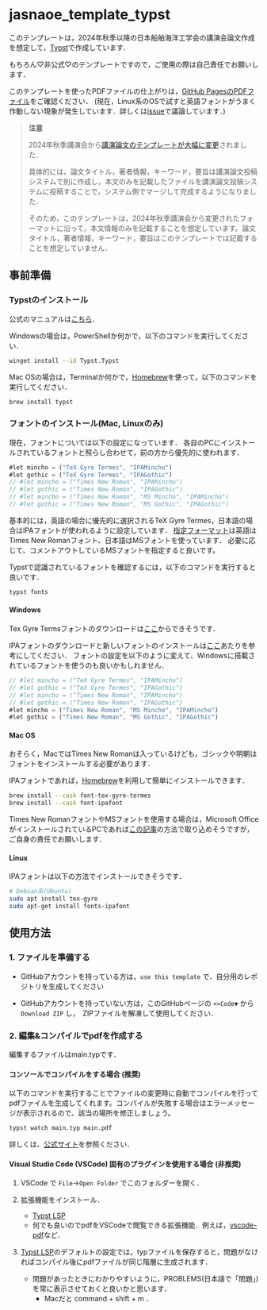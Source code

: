 # jasnaoe_template_typst

このテンプレートは，2024年秋季以降の日本船舶海洋工学会の講演会論文作成を想定して，[Typst](https://typst.app)で作成しています．

もちろん♡非公式♡のテンプレートですので，ご使用の際は自己責任でお願いします．

このテンプレートを使ったPDFファイルの仕上がりは，[GitHub PagesのPDFファイル](https://taiga4112.github.io/jasnaoe_template_typst/main.pdf)をご確認ください．
(現在，Linux系のOSで試すと英語フォントがうまく作動しない現象が発生しています．詳しくは[issue](https://github.com/taiga4112/jasnaoe_template_typst/issues/25)で議論しています．)

> **注意**
>
> 2024年秋季講演会から[講演論文のテンプレートが大幅に変更]("https://www.jasnaoe.or.jp/lecture/2024aut/thesis.html?id=yoryo")されました．
>
> 具体的には，論文タイトル，著者情報，キーワード，要旨は講演論文投稿システムで別に作成し，本文のみを記載したファイルを講演論文投稿システムに投稿することで，システム側でマージして完成するようになりました．
>
> そのため，このテンプレートは，2024年秋季講演会から変更されたフォーマットに沿って，本文情報のみを記載することを想定しています。論文タイトル，著者情報，キーワード，要旨はこのテンプレートでは記載することを想定していません．

## 事前準備

### Typstのインストール

公式のマニュアルは[こちら](https://github.com/typst/typst?tab=readme-ov-file#installation)．

Windowsの場合は，PowerShellか何かで，以下のコマンドを実行してください．

```bash
winget install --id Typst.Typst
```

Mac OSの場合は，Terminalか何かで，[Homebrew](https://formulae.brew.sh/)を使って，以下のコマンドを実行してください．

```bash
brew install typst
```

### フォントのインストール(Mac, Linuxのみ)

現在，フォントについては以下の設定になっています．
各自のPCにインストールされているフォントと照らし合わせて，前の方から優先的に使われます．

```ts
#let mincho = ("TeX Gyre Termes", "IPAMincho")
#let gothic = ("TeX Gyre Termes", "IPAGothic")
// #let mincho = ("Times New Roman", "IPAMincho")
// #let gothic = ("Times New Roman", "IPAGothic")
// #let mincho = ("Times New Roman", "MS Mincho", "IPAMincho")
// #let gothic = ("Times New Roman", "MS Gothic", "IPAGothic")
```

基本的には，英語の場合に優先的に選択されるTeX Gyre Termes，日本語の場合はIPAフォントが使われるように設定しています．
[指定フォーマット](https://www.jasnaoe.or.jp/lecture/2024aut/thesis.html?id=yoryo)は英語はTimes New Romanフォント、日本語はMSフォントを使っています．
必要に応じて、コメントアウトしているMSフォントを指定すると良いです。

Typstで認識されているフォントを確認するには，以下のコマンドを実行すると良いです．

```bash
typst fonts
```

#### Windows

Tex Gyre Termsフォントのダウンロードは[ここ](https://www.1001fonts.com/tex-gyre-termes-font.html)からできそうです．

IPAフォントのダウンロードと新しいフォントのインストールは[ここ](https://www.kisnet.or.jp/~kanou/index.php?windows/windows%E5%85%B1%E9%80%9A/IPAFont%E3%81%AE%E3%82%A4%E3%83%B3%E3%82%B9%E3%83%88%E3%83%BC%E3%83%AB)あたりを参考にしてください．
フォントの設定を以下のように変えて、Windowsに搭載されているフォントを使うのも良いかもしれません．

```ts
// #let mincho = ("TeX Gyre Termes", "IPAMincho")
// #let gothic = ("TeX Gyre Termes", "IPAGothic")
// #let mincho = ("Times New Roman", "IPAMincho")
// #let gothic = ("Times New Roman", "IPAGothic")
#let mincho = ("Times New Roman", "MS Mincho", "IPAMincho")
#let gothic = ("Times New Roman", "MS Gothic", "IPAGothic")
```

#### Mac OS

おそらく，MacではTimes New Romanは入っているけども，ゴシックや明朝はフォントをインストールする必要があります．

IPAフォントであれば，[Homebrew](https://formulae.brew.sh/)を利用して簡単にインストールできます．

```bash
brew install --cask font-tex-gyre-termes
brew install --cask font-ipafont
```

Times New RomanフォントやMSフォントを使用する場合は，Microsoft OfficeがインストールされているPCであれば[この記事](https://note.com/tomorrow311/n/ne835a8c525a9)の方法で取り込めそうですが，ご自身の責任でお願いします．

#### Linux

IPAフォントは以下の方法でインストールできそうです．

```bash
# Debian系(Ubuntu)
sudo apt install tex-gyre
sudo apt-get install fonts-ipafont
```

## 使用方法

### 1. ファイルを準備する

- GitHubアカウントを持っている方は，`use this template` で．自分用のレポジトリを生成してください

- GitHubアカウントを持っていない方は，このGitHubページの `<>Code▼` から `Download ZIP` し，　ZIPファイルを解凍して使用してください．

### 2. 編集&コンパイルでpdfを作成する

編集するファイルはmain.typです．

#### コンソールでコンパイルをする場合 (推奨)

以下のコマンドを実行することでファイルの変更時に自動でコンパイルを行ってpdfファイルを生成してくれます。コンパイルが失敗する場合はエラーメッセージが表示されるので、該当の場所を修正しましょう。

```sh
typst watch main.typ main.pdf
```

詳しくは、[公式サイト](https://github.com/typst/typst?tab=readme-ov-file#usage)を参照ください．

#### Visual Studio Code (VSCode) 固有のプラグインを使用する場合 (非推奨)

1. VSCode で `File`→`Open Folder` でこのフォルダーを開く．

2. 拡張機能をインストール．  
    - [Typst LSP](https://marketplace.visualstudio.com/items?itemName=nvarner.typst-lsp)
    - 何でも良いのでpdfをVSCodeで閲覧できる拡張機能．例えば，[vscode-pdf](https://marketplace.visualstudio.com/items?itemName=tomoki1207.pdf)など．

3. [Typst LSP](https://marketplace.visualstudio.com/items?itemName=nvarner.typst-lsp)のデフォルトの設定では，typファイルを保存すると，問題がなければコンパイル後にpdfファイルが同じ階層に生成されます．
    - 問題があったときにわかりやすいように，PROBLEMS(日本語で「問題」)を常に表示させておくと良いかと思います．
        - Macだと command + shift + m ．

